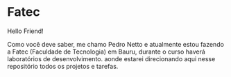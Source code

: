 # Fatec
Hello Friend!

Como você deve saber, me chamo Pedro Netto e atualmente estou fazendo a Fatec (Faculdade de Tecnologia) em Bauru, durante o curso haverá laboratórios de desenvolvimento.
aonde estarei direcionando aqui nesse repositório todos os projetos e tarefas.
